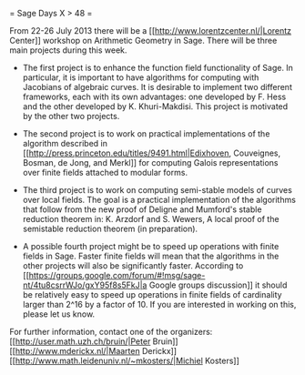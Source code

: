 = Sage Days X > 48 =

From 22­-26 July 2013 there will be a [[http://www.lorentzcenter.nl/|Lorentz Center]] workshop on Arithmetic Geometry in Sage. There will be three main projects during this week.

 * The first project is to enhance the function field functionality of Sage. In particular, it is important to have algorithms for computing with Jacobians of algebraic curves. It is desirable to implement two different frameworks, each with its own advantages: one developed by F. Hess and the other developed by K. Khuri-Makdisi. This project is motivated by the other two projects. 

 * The second project is to work on practical implementations of the algorithm described in [[http://press.princeton.edu/titles/9491.html|Edixhoven, Couveignes, Bosman, de Jong, and Merkl]] for computing Galois representations over finite fields attached to modular forms.

 * The third project is to work on computing semi-stable models of curves over local fields. The goal is a practical implementation of the algorithms that follow from the new proof of Deligne and Mumford's stable reduction theorem in: K. Arzdorf and S. Wewers, A local proof of the semistable reduction theorem (in preparation).

 * A possible fourth project might be to speed up operations with finite fields in Sage. Faster finite fields will mean that the algorithms in the other projects will also be significantly faster. According to [[https://groups.google.com/forum/#!msg/sage-nt/4tu8csrrWJo/gxY95f8s5FkJ|a Google groups discussion]] it should be relatively easy to speed up operations in finite fields of cardinality larger than 2^16 by a factor of 10. If you are interested in working on this, please let us know.  

For further information, contact one of the organizers:
[[http://user.math.uzh.ch/bruin/|Peter Bruin]] [[http://www.mderickx.nl/|Maarten Derickx]] [[http://www.math.leidenuniv.nl/~mkosters/|Michiel Kosters]]  
